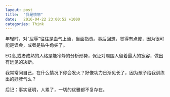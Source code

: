 ```yaml
---
layout: post
title:  "我是愤怒"
date:   2016-04-22 23:00:52 +1000
categories: Think
---
```


年轻时，对“屈辱”往往是血气上涌，当面指责。事后回想，觉得有点傻，因为很可能是误会，或者是钻牛角尖了。

EQ高,或者成熟的人格是能冷静的分析形势，保证对周围人留着最大的宽容，做出有远见的决断。

我常常问自己，在什么情况下你会发火？好像功力日渐见长了，因为孩子给我训练出的好脾气么？

后记：事实证明，人累了，一切的优雅都不复存在。